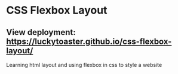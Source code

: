 # CSS Flexbox Layout 
## View deployment: https://luckytoaster.github.io/css-flexbox-layout/
Learning html layout and using flexbox in css to style a website
